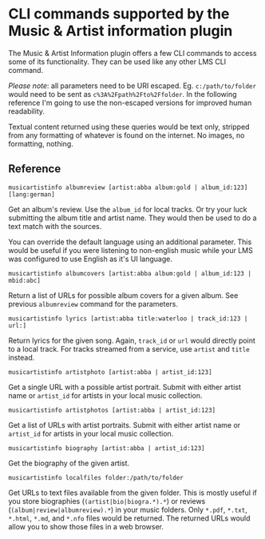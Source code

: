 CLI commands supported by the Music & Artist information plugin
======

The Music & Artist Information plugin offers a few CLI commands to access some of its functionality.
They can be used like any other LMS CLI command.

*Please note*: all parameters need to be URI escaped. Eg. `c:/path/to/folder` would need to be sent as
`c%3A%2Fpath%2Fto%2Ffolder`. In the following reference I'm going to use the non-escaped versions for
improved human readability.

Textual content returned using these queries would be text only, stripped from any formatting of whatever
is found on the internet. No images, no formatting, nothing.

Reference
----

```
musicartistinfo albumreview [artist:abba album:gold | album_id:123] [lang:german]
```

Get an album's review. Use the `album_id` for local tracks. Or try your luck submitting the album title
and artist name. They would then be used to do a text match with the sources.

You can override the default language using an additional parameter. This would be useful if you were
listening to non-english music while your LMS was configured to use English as it's UI language.

```
musicartistinfo albumcovers [artist:abba album:gold | album_id:123 | mbid:abc]
```

Return a list of URLs for possible album covers for a given album. See previous `albumreview` command
for the parameters.

```
musicartistinfo lyrics [artist:abba title:waterloo | track_id:123 | url:]
```
Return lyrics for the given song. Again, `track_id` or `url` would directly point to a local track. For
tracks streamed from a service, use `artist` and `title` instead.

```
musicartistinfo artistphoto [artist:abba | artist_id:123]
```

Get a single URL with a possible artist portrait. Submit with either artist name or `artist_id` for
artists in your local music collection.

```
musicartistinfo artistphotos [artist:abba | artist_id:123]
```

Get a list of URLs with artist portraits. Submit with either artist name or `artist_id` for artists in
your local music collection.

```
musicartistinfo biography [artist:abba | artist_id:123]
```

Get the biography of the given artist.

```
musicartistinfo localfiles folder:/path/to/folder
```

Get URLs to text files available from the given folder. This is mostly useful if you store biographies
(`(artist|bio|biogra.*).*`) or reviews (`(album|review|albumreview).*`) in your music folders. Only
`*.pdf`, `*.txt`, `*.html`, `*.md`, and `*.nfo` files would be returned. The returned URLs would allow
you to show those files in a web browser.
